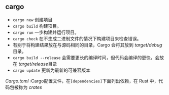 ## cargo

- `cargo new` 创建项目
- `cargo build` 构建项目。
- `cargo run` 一步构建并运行项目。
- `cargo check` 在不生成二进制文件的情况下构建项目来检查错误。
- 有别于将构建结果放在与源码相同的目录，Cargo 会将其放到 *target/debug* 目录。
-  `cargo build --release` 会需要更长的编译时间，但代码会编译的更快，会放在 *target/release*目录
-  `cargo update` 更新为最新的可兼容版本



 *Cargo.toml* :Cargo配置文件，在`[dependencies]`下面列出依赖，在 Rust 中，代码包被称为 *crates*



